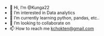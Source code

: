 - 👋 Hi, I’m @Kunga22
- 👀 I’m interested in Data analytics
- 🌱 I’m currently learning python, pandas, etc..
- 💞️ I’m looking to collaborate on 
- 📫 How to reach me kchokten@gmail.com

<!---
Kunga22/Kunga22 is a ✨ special ✨ repository because its `README.md` (this file) appears on your GitHub profile.
You can click the Preview link to take a look at your changes.
--->
